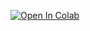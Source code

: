 [![Open In Colab](https://colab.research.google.com/assets/colab-badge.svg)](https://colab.research.google.com/github/NeuralFalconYT/wav2lip/blob/main/Wav2Lip%2Bgfggan.ipynb) <br>
